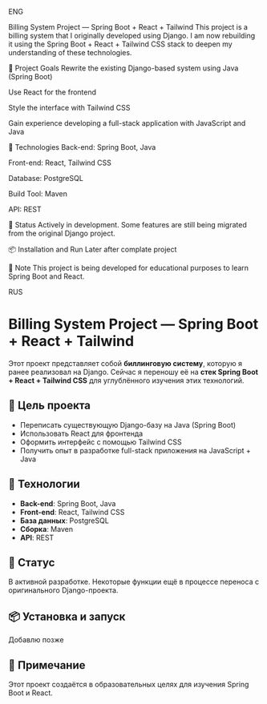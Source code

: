 ENG

Billing System Project — Spring Boot + React + Tailwind
This project is a billing system that I originally developed using Django. I am now rebuilding it using the Spring Boot + React + Tailwind CSS stack to deepen my understanding of these technologies.

🎯 Project Goals
Rewrite the existing Django-based system using Java (Spring Boot)

Use React for the frontend

Style the interface with Tailwind CSS

Gain experience developing a full-stack application with JavaScript and Java

🔧 Technologies
Back-end: Spring Boot, Java

Front-end: React, Tailwind CSS

Database: PostgreSQL

Build Tool: Maven

API: REST

🚧 Status
Actively in development. Some features are still being migrated from the original Django project.

📦 Installation and Run
Later after complate project

📌 Note
This project is being developed for educational purposes to learn Spring Boot and React.


RUS

# Billing System Project — Spring Boot + React + Tailwind

Этот проект представляет собой **биллинговую систему**, которую я ранее реализовал на Django. Сейчас я переношу её на **стек Spring Boot + React + Tailwind CSS** для углублённого изучения этих технологий.

## 🎯 Цель проекта

- Переписать существующую Django-базу на Java (Spring Boot)
- Использовать React для фронтенда
- Оформить интерфейс с помощью Tailwind CSS
- Получить опыт в разработке full-stack приложения на JavaScript + Java

## 🔧 Технологии

- **Back-end**: Spring Boot, Java
- **Front-end**: React, Tailwind CSS
- **База данных**: PostgreSQL
- **Сборка**: Maven
- **API**: REST

## 🚧 Статус

В активной разработке. Некоторые функции ещё в процессе переноса с оригинального Django-проекта.

## 📦 Установка и запуск

Добавлю позже

## 📌 Примечание

Этот проект создаётся в образовательных целях для изучения Spring Boot и React.
